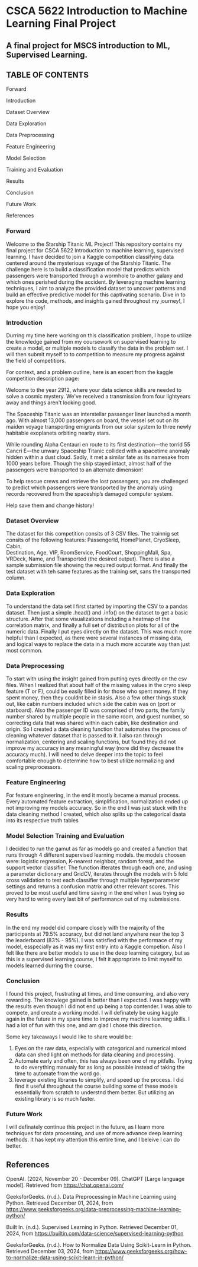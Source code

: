 # CSCA 5622 Introduction to Machine Learning Final Project
## A final project for MSCS introduction to ML, Supervised Learning.
## TABLE OF CONTENTS

Forward

Introduction

Dataset Overview

Data Exploration

Data Preprocessing

Feature Engineering

Model Selection

Training and Evaluation

Results

Conclusion

Future Work

References

### Forward
Welcome to the Starship Titanic ML Project! This repository contains my final project for CSCA 5622 Introduction to machine learning, supervised learning.
I have decided to join a Kaggle competition classifying data centered around the mysterious voyage of the Starship Titanic. The challenge here is to build
a classification model that predicts which passengers were transported through a wormhole to another galaxy and which ones perished during the accident. 
By leveraging machine learning techniques, I aim to analyze the provided dataset to uncover patterns and build an effective predictive model for this 
captivating scenario. Dive in to explore the code, methods, and insights gained throughout my journey!, I hope you enjoy!

### Introduction

Durring my time here working on this classification problem, I hope to utilize the knowledge gained from my coursework on supervised learning to create
a model, or multiple models to classify the data in the problem set. I will then submit myself to to competition to measure my progress against the field 
of competitiors. 

For context, and a problem outline, here is an excert from the kaggle competition description page:

Welcome to the year 2912, where your data science skills are needed to solve a cosmic mystery. We've received a transmission from four lightyears away and 
things aren't looking good.

The Spaceship Titanic was an interstellar passenger liner launched a month ago. With almost 13,000 passengers on board, the vessel set out on its maiden 
voyage transporting emigrants from our solar system to three newly habitable exoplanets orbiting nearby stars.

While rounding Alpha Centauri en route to its first destination—the torrid 55 Cancri E—the unwary Spaceship Titanic collided with a spacetime anomaly hidden
within a dust cloud. Sadly, it met a similar fate as its namesake from 1000 years before. Though the ship stayed intact, almost half of the passengers were 
transported to an alternate dimension!

To help rescue crews and retrieve the lost passengers, you are challenged to predict which passengers were transported by the anomaly using records recovered
from the spaceship’s damaged computer system.

Help save them and change history!


### Dataset Overview

The dataset for this competition consits of 3 CSV files. The trainnig set consits of the following features: PassengerId,	HomePlanet,	CryoSleep,	Cabin,	
Destination,	Age,	VIP,	RoomService,	FoodCourt, ShoppingMall,	Spa, VRDeck,	Name,	and Transported (the desired output). There is also a sample submission
file showing the required output format. And finally the test dataset with teh same features as the training set, sans the transported column.   

### Data Exploration

To understand the data set I first started by importing the CSV to a pandas dataset. Then just a simple .head() and .info() on the dataset to get a basic 
structure. After that some visualizations including a heatmap of the correlation matrix, and finally a full set of distribution plots for all of the numeric 
data. Finally I put eyes directly on the dataset. This was much more helpful than I expected, as there were several instances of missing data, and logical 
ways to replace the data in a much more accurate way than just most common. 

### Data Preprocessing

To start with using the insight gained from putting eyes directly on the csv files. When I realized that about half of the missing values in the cryro sleep
feature (T or F), could be easily filled in for those who spent money. If they spent money, then they couldnt be in stasis. Also a few other things stuck out,
like cabin numbers included which side the cabin was on (port or starboard). Also the passenger ID was comprised of two parts, the family number shared by 
multiple people in the same room, and guest number, so correcting data that was shared within each cabin, like destination and origin. So I created a data 
cleaning function that automates the process of cleaning whatever dataset that is passed to it. I also ran through normalization, centering and scaling 
functions, but found they did not improve my accuracy in any meaningful way (nore did they decrease the accuracy much). I will need to delve deeper into the 
topic to feel comfortable enough to determine how to best utilize normalizing and scaling preprocessors.

### Feature Engineering

For feature engineering, in the end it mostly became a manual process. Every automated feature extraction, simplification, normalization ended up not improving my 
models accuracy. So in the end I was just stuck with the data cleaning method I created, which also splits up the categorical daata into its respective truth tables

### Model Selection Training and Evaluation

I decided to run the gamut as far as models go and created a function that runs through 4 different supervised learning models. the models choosen were: logistic 
regression, K-nearest neighbor, random forest, and the support vector classifier. The function itterates through each one, and using a parameter dictionary and 
GridCV, iterates through the models with 5 fold cross validation to test each classifier through multiple hyperparameter settings and returns a confusion matrix 
and other relevant scores. This proved to be most useful and time saving in the end when I was trying so very hard to wring every last bit of performance out of 
my submissions. 

### Results

In the end my model did compare closely with the majority of the participants at 79.5% accuracy, but did not land anywhere near the top 3 the leaderboard (83% - 95%). 
I was satisfied with the performace of my model, esspecially as it was my first entry into a Kaggle competion. Also I felt like there are better models to use in 
the deep learning category, but as this is a supervised learning course, I felt it appropriate to limit myself to models learned durring the course.

### Conclusion

I found this project, frustrating at times, and time consuming, and also very rewarding. The knowlege gained is better than I expected. I was happy with the results
even though I did not end up being a top contender. I was able to compete, and create a working model. I will definately be using kaggle again in the future in my
spare time to improve my machine learning skills. I had a lot of fun with this one, and am glad I chose this direction. 

Some key takeaways I would like to share would be:
1. Eyes on the raw data, especially with categorical and numerical mixed data can shed light on methods for data cleaning and processing.
2. Automate early and often, this has always been one of my pitfalls. Trying to do everything manualy for as long as possible instead of taking the time to
automate from the word go.
3. leverage existing libraries to simplify, and speed up the process. I did find it useful throughout the course building some of these models essentially from
scratch to understnd them better. But utilizing an existing library is so much faster.  

### Future Work

I will definately continue this project in the future, as I learn more techniques for data processing, and use of more advance deep learning methods. It has kept 
my attention this entire time, and I beleive I can do better. 

## References

OpenAI. (2024, November 20 - December 09). ChatGPT [Large language model]. Retrieved from https://chat.openai.com/

GeeksforGeeks. (n.d.). Data Preprocessing in Machine Learning using Python. Retrieved December 01, 2024, from https://www.geeksforgeeks.org/data-preprocessing-machine-learning-python/

Built In. (n.d.). Supervised Learning in Python. Retrieved December 01, 2024, from https://builtin.com/data-science/supervised-learning-python

GeeksforGeeks. (n.d.). How to Normalize Data Using Scikit-Learn in Python. Retrieved December 03, 2024, from https://www.geeksforgeeks.org/how-to-normalize-data-using-scikit-learn-in-python/

